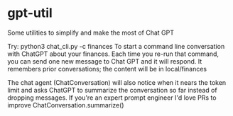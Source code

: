 # gpt-util
Some utilities to simplify and make the most of Chat GPT

Try:
  python3 chat_cli.py -c finances
To start a command line conversation with ChatGPT about your finances. Each time you re-run that command, you can send one new message to Chat GPT and it will respond. It remembers prior conversations; the content will be in local/finances

The chat agent (ChatConversation) will also notice when it nears the token limit and asks ChatGPT to summarize the conversation so far instead of dropping messages. If you're an expert prompt engineer I'd love PRs to improve ChatConversation.summarize()
